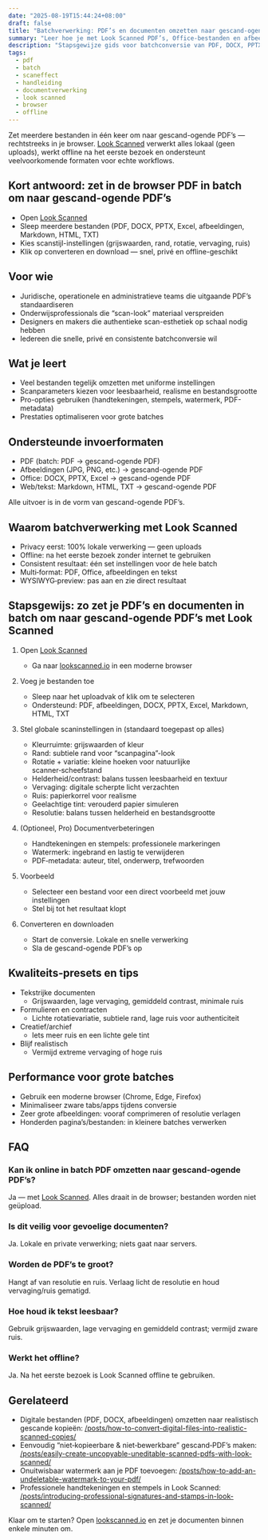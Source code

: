 ```yaml
---
date: "2025-08-19T15:44:24+08:00"
draft: false
title: "Batchverwerking: PDF’s en documenten omzetten naar gescand-ogende PDF’s (Look Scanned)"
summary: "Leer hoe je met Look Scanned PDF’s, Office-bestanden en afbeeldingen in batches omzet naar gescand-ogende PDF’s — rechtstreeks in de browser, met volledige privacy."
description: "Stapsgewijze gids voor batchconversie van PDF, DOCX, PPTX, Excel, afbeeldingen, Markdown, HTML en TXT naar gescand-ogende PDF’s met Look Scanned. Lokaal, snel en privacy-first."
tags:
  - pdf
  - batch
  - scaneffect
  - handleiding
  - documentverwerking
  - look scanned
  - browser
  - offline
---
```


Zet meerdere bestanden in één keer om naar gescand-ogende PDF’s — rechtstreeks in je browser. [Look Scanned](https://lookscanned.io) verwerkt alles lokaal (geen uploads), werkt offline na het eerste bezoek en ondersteunt veelvoorkomende formaten voor echte workflows.

## Kort antwoord: zet in de browser PDF in batch om naar gescand-ogende PDF’s

- Open [Look Scanned](https://lookscanned.io)
- Sleep meerdere bestanden (PDF, DOCX, PPTX, Excel, afbeeldingen, Markdown, HTML, TXT)
- Kies scanstijl-instellingen (grijswaarden, rand, rotatie, vervaging, ruis)
- Klik op converteren en download — snel, privé en offline-geschikt

## Voor wie

- Juridische, operationele en administratieve teams die uitgaande PDF’s standaardiseren
- Onderwijsprofessionals die “scan-look” materiaal verspreiden
- Designers en makers die authentieke scan-esthetiek op schaal nodig hebben
- Iedereen die snelle, privé en consistente batchconversie wil

## Wat je leert

- Veel bestanden tegelijk omzetten met uniforme instellingen
- Scanparameters kiezen voor leesbaarheid, realisme en bestandsgrootte
- Pro-opties gebruiken (handtekeningen, stempels, watermerk, PDF-metadata)
- Prestaties optimaliseren voor grote batches

## Ondersteunde invoerformaten

- PDF (batch: PDF → gescand-ogende PDF)
- Afbeeldingen (JPG, PNG, etc.) → gescand-ogende PDF
- Office: DOCX, PPTX, Excel → gescand-ogende PDF
- Web/tekst: Markdown, HTML, TXT → gescand-ogende PDF

Alle uitvoer is in de vorm van gescand-ogende PDF’s.

## Waarom batchverwerking met Look Scanned

- Privacy eerst: 100% lokale verwerking — geen uploads
- Offline: na het eerste bezoek zonder internet te gebruiken
- Consistent resultaat: één set instellingen voor de hele batch
- Multi‑format: PDF, Office, afbeeldingen en tekst
- WYSIWYG‑preview: pas aan en zie direct resultaat

## Stapsgewijs: zo zet je PDF’s en documenten in batch om naar gescand-ogende PDF’s met Look Scanned

1. Open [Look Scanned](https://lookscanned.io)
   - Ga naar [lookscanned.io](https://lookscanned.io) in een moderne browser

2. Voeg je bestanden toe
   - Sleep naar het uploadvak of klik om te selecteren
   - Ondersteund: PDF, afbeeldingen, DOCX, PPTX, Excel, Markdown, HTML, TXT

3. Stel globale scaninstellingen in (standaard toegepast op alles)
   - Kleurruimte: grijswaarden of kleur
   - Rand: subtiele rand voor “scanpagina”-look
   - Rotatie + variatie: kleine hoeken voor natuurlijke scanner‑scheefstand
   - Helderheid/contrast: balans tussen leesbaarheid en textuur
   - Vervaging: digitale scherpte licht verzachten
   - Ruis: papierkorrel voor realisme
   - Geelachtige tint: verouderd papier simuleren
   - Resolutie: balans tussen helderheid en bestandsgrootte

4. (Optioneel, Pro) Documentverbeteringen
   - Handtekeningen en stempels: professionele markeringen
   - Watermerk: ingebrand en lastig te verwijderen
   - PDF‑metadata: auteur, titel, onderwerp, trefwoorden

5. Voorbeeld
   - Selecteer een bestand voor een direct voorbeeld met jouw instellingen
   - Stel bij tot het resultaat klopt

6. Converteren en downloaden
   - Start de conversie. Lokale en snelle verwerking
   - Sla de gescand-ogende PDF’s op

## Kwaliteits‑presets en tips

- Tekstrijke documenten
  - Grijswaarden, lage vervaging, gemiddeld contrast, minimale ruis
- Formulieren en contracten
  - Lichte rotatievariatie, subtiele rand, lage ruis voor authenticiteit
- Creatief/archief
  - Iets meer ruis en een lichte gele tint
- Blijf realistisch
  - Vermijd extreme vervaging of hoge ruis

## Performance voor grote batches

- Gebruik een moderne browser (Chrome, Edge, Firefox)
- Minimaliseer zware tabs/apps tijdens conversie
- Zeer grote afbeeldingen: vooraf comprimeren of resolutie verlagen
- Honderden pagina’s/bestanden: in kleinere batches verwerken

## FAQ

### Kan ik online in batch PDF omzetten naar gescand-ogende PDF’s?
Ja — met [Look Scanned](https://lookscanned.io). Alles draait in de browser; bestanden worden niet geüpload.

### Is dit veilig voor gevoelige documenten?
Ja. Lokale en private verwerking; niets gaat naar servers.

### Worden de PDF’s te groot?
Hangt af van resolutie en ruis. Verlaag licht de resolutie en houd vervaging/ruis gematigd.

### Hoe houd ik tekst leesbaar?
Gebruik grijswaarden, lage vervaging en gemiddeld contrast; vermijd zware ruis.

### Werkt het offline?
Ja. Na het eerste bezoek is Look Scanned offline te gebruiken.

## Gerelateerd

- Digitale bestanden (PDF, DOCX, afbeeldingen) omzetten naar realistisch gescande kopieën: [/posts/how-to-convert-digital-files-into-realistic-scanned-copies/](../how-to-convert-digital-files-into-realistic-scanned-copies/)
- Eenvoudig “niet‑kopieerbare & niet‑bewerkbare” gescand‑PDF’s maken: [/posts/easily-create-uncopyable-uneditable-scanned-pdfs-with-look-scanned/](../easily-create-uncopyable-uneditable-scanned-pdfs-with-look-scanned/)
- Onuitwisbaar watermerk aan je PDF toevoegen: [/posts/how-to-add-an-undeletable-watermark-to-your-pdf/](../how-to-add-an-undeletable-watermark-to-your-pdf/)
- Professionele handtekeningen en stempels in Look Scanned: [/posts/introducing-professional-signatures-and-stamps-in-look-scanned/](../introducing-professional-signatures-and-stamps-in-look-scanned/)

Klaar om te starten? Open [lookscanned.io](https://lookscanned.io) en zet je documenten binnen enkele minuten om. 